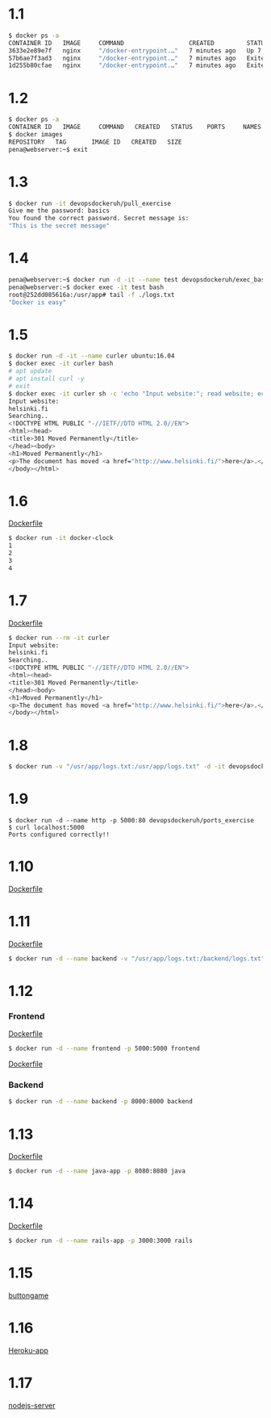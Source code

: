 # 1.1

```bash
$ docker ps -a
CONTAINER ID   IMAGE     COMMAND                  CREATED         STATUS                     PORTS     NAMES
3633e2e89e7f   nginx     "/docker-entrypoint.…"   7 minutes ago   Up 7 minutes               80/tcp    condescending_wescoff
57b6ae7f3ad3   nginx     "/docker-entrypoint.…"   7 minutes ago   Exited (0) 7 minutes ago             elated_zhukovsky
1d255b80cfae   nginx     "/docker-entrypoint.…"   7 minutes ago   Exited (0) 7 minutes ago             sleepy_dewdney
```

# 1.2

```bash
$ docker ps -a
CONTAINER ID   IMAGE     COMMAND   CREATED   STATUS    PORTS     NAMES
$ docker images
REPOSITORY   TAG       IMAGE ID   CREATED   SIZE
pena@webserver:~$ exit
```

# 1.3

```bash
$ docker run -it devopsdockeruh/pull_exercise
Give me the password: basics
You found the correct password. Secret message is:
"This is the secret message"
```

# 1.4

```bash
pena@webserver:~$ docker run -d -it --name test devopsdockeruh/exec_bash_exercise
pena@webserver:~$ docker exec -it test bash
root@252dd085616a:/usr/app# tail -f ./logs.txt
"Docker is easy"
```

# 1.5
```bash
$ docker run -d -it --name curler ubuntu:16.04
$ docker exec -it curler bash
# apt update
# apt install curl -y
# exit
$ docker exec -it curler sh -c 'echo "Input website:"; read website; echo "Searching.."; sleep 1; curl http://$website;'
Input website:
helsinki.fi
Searching..
<!DOCTYPE HTML PUBLIC "-//IETF//DTD HTML 2.0//EN">
<html><head>
<title>301 Moved Permanently</title>
</head><body>
<h1>Moved Permanently</h1>
<p>The document has moved <a href="http://www.helsinki.fi/">here</a>.</p>
</body></html>
```

# 1.6

[Dockerfile](/part1/Dockerfiles/1.6_Dockerfile)

```bash
$ docker run -it docker-clock
1
2
3
4
```

# 1.7

[Dockerfile](/part1/Dockerfiles/1.7_Dockerfile)

```bash
$ docker run --rm -it curler
Input website:
helsinki.fi
Searching..
<!DOCTYPE HTML PUBLIC "-//IETF//DTD HTML 2.0//EN">
<html><head>
<title>301 Moved Permanently</title>
</head><body>
<h1>Moved Permanently</h1>
<p>The document has moved <a href="http://www.helsinki.fi/">here</a>.</p>
</body></html>
```

# 1.8

```bash
$ docker run -v "/usr/app/logs.txt:/usr/app/logs.txt" -d -it devopsdockeruh/first_volume_exercise
```

# 1.9

```console
$ docker run -d --name http -p 5000:80 devopsdockeruh/ports_exercise
$ curl localhost:5000
Ports configured correctly!!
```

# 1.10

[Dockerfile](/part1/Dockerfiles/1.10_Dockerfile)

# 1.11

[Dockerfile](/part1/Dockerfiles/1.11_Dockerfile)

```bash
$ docker run -d --name backend -v "/usr/app/logs.txt:/backend/logs.txt" -p 8000:8000 backend
```

# 1.12

### Frontend

[Dockerfile](/part1/Dockerfiles/1.12_frontend_Dockerfile)

```bash
$ docker run -d --name frontend -p 5000:5000 frontend 
```
[Dockerfile](/part1/Dockerfiles/1.12_backend_Dockerfile)


### Backend
```bash
$ docker run -d --name backend -p 8000:8000 backend
```

# 1.13

[Dockerfile](/part1/Dockerfiles/1.13_Dockerfile)

```bash
$ docker run -d --name java-app -p 8080:8080 java
```

# 1.14

[Dockerfile](/part1/Dockerfiles/1.14_Dockerfile)

```bash
$ docker run -d --name rails-app -p 3000:3000 rails
```

# 1.15

[buttongame](https://hub.docker.com/r/penao7/buttongame)

# 1.16

[Heroku-app](https://penantestherokuapp.herokuapp.com/)

# 1.17

[nodejs-server](https://hub.docker.com/r/penao7/nodejs-server)
